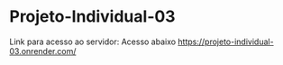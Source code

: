 # Projeto-Individual-03
Link para acesso ao servidor: Acesso abaixo
https://projeto-individual-03.onrender.com/
